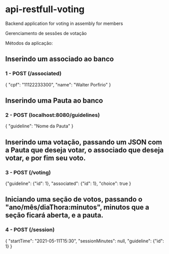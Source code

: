 # api-restfull-voting
Backend application for voting in assembly for members


Gerenciamento de sessões de votação

   Métodos da aplicação:

<h2>Inserindo um associado ao banco</h2>
<h3>1 - POST (/associated)</h3>
<json>
{
  "cpf": "11122233300",
  "name": "Walter Porfirio"
}
</json>
  
  
<h2>Inserindo uma Pauta ao banco</h2>
<h3>2 - POST (localhost:8080/guidelines)</h3>
{
    "guideline": "Nome da Pauta"
}


<h2>Inserindo uma votação, passando um JSON com a Pauta que deseja votar, o associado que deseja votar, e por fim seu voto.</h2>
<h3>3 - POST (/voting)</h3>
{"guideline": {"id": 1}, "associated": {"id": 1}, "choice": true }


<h2>Iniciando uma seção de votos, passando o "ano/mês/diaThora:minutos", minutos que a seção ficará aberta, e a pauta.</h2>
<h3>4 - POST (/session)</h3>
{
    "startTime": "2021-05-11T15:30",
    "sessionMinutes": null,
    "guideline": {"id": 1}
}


